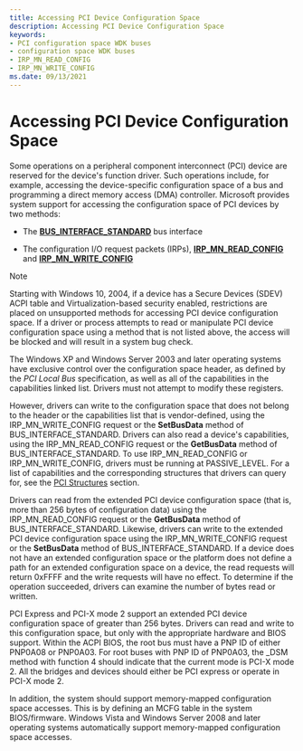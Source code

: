 ```yaml
---
title: Accessing PCI Device Configuration Space
description: Accessing PCI Device Configuration Space
keywords:
- PCI configuration space WDK buses
- configuration space WDK buses
- IRP_MN_READ_CONFIG
- IRP_MN_WRITE_CONFIG
ms.date: 09/13/2021
---
```


# Accessing PCI Device Configuration Space


Some operations on a peripheral component interconnect (PCI) device are reserved for the device's function driver. Such operations include, for example, accessing the device-specific configuration space of a bus and programming a direct memory access (DMA) controller. Microsoft provides system support for accessing the configuration space of PCI devices by two methods:

-   The [**BUS\_INTERFACE\_STANDARD**](/windows-hardware/drivers/ddi/wdm/ns-wdm-_bus_interface_standard) bus interface

-   The configuration I/O request packets (IRPs), [**IRP\_MN\_READ\_CONFIG**](../kernel/irp-mn-read-config.md) and [**IRP\_MN\_WRITE\_CONFIG**](../kernel/irp-mn-write-config.md)

>[!NOTE]
>Starting with Windows 10, 2004, if a device has a Secure Devices (SDEV) ACPI table and Virtualization-based security enabled, restrictions are placed on unsupported methods for accessing PCI device configuration space. If a driver or process attempts to read or manipulate PCI device configuration space using a method that is not listed above, the access will be blocked and will result in a system bug check.

The Windows XP and Windows Server 2003 and later operating systems have exclusive control over the configuration space header, as defined by the *PCI Local Bus* specification, as well as all of the capabilities in the capabilities linked list. Drivers must not attempt to modify these registers.

However, drivers can write to the configuration space that does not belong to the header or the capabilities list that is vendor-defined, using the IRP\_MN\_WRITE\_CONFIG request or the **SetBusData** method of BUS\_INTERFACE\_STANDARD. Drivers can also read a device's capabilities, using the IRP\_MN\_READ\_CONFIG request or the **GetBusData** method of BUS\_INTERFACE\_STANDARD. To use IRP\_MN\_READ\_CONFIG or IRP\_MN\_WRITE\_CONFIG, drivers must be running at PASSIVE\_LEVEL. For a list of capabilities and the corresponding structures that drivers can query for, see the [PCI Structures](/windows-hardware/drivers/ddi/_pci/#structures) section.

Drivers can read from the extended PCI device configuration space (that is, more than 256 bytes of configuration data) using the IRP\_MN\_READ\_CONFIG request or the **GetBusData** method of BUS\_INTERFACE\_STANDARD. Likewise, drivers can write to the extended PCI device configuration space using the IRP\_MN\_WRITE\_CONFIG request or the **SetBusData** method of BUS\_INTERFACE\_STANDARD. If a device does not have an extended configuration space or the platform does not define a path for an extended configuration space on a device, the read requests will return 0xFFFF and the write requests will have no effect. To determine if the operation succeeded, drivers can examine the number of bytes read or written.

PCI Express and PCI-X mode 2 support an extended PCI device configuration space of greater than 256 bytes. Drivers can read and write to this configuration space, but only with the appropriate hardware and BIOS support. Within the ACPI BIOS, the root bus must have a PNP ID of either PNP0A08 or PNP0A03. For root buses with PNP ID of PNP0A03, the \_DSM method with function 4 should indicate that the current mode is PCI-X mode 2. All the bridges and devices should either be PCI express or operate in PCI-X mode 2.

In addition, the system should support memory-mapped configuration space accesses. This is by defining an MCFG table in the system BIOS/firmware. Windows Vista and Windows Server 2008 and later operating systems automatically support memory-mapped configuration space accesses.

